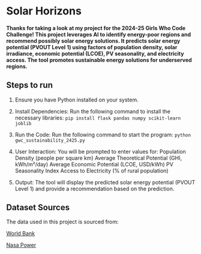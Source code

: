 # Solar Horizons
#### Thanks for taking a look at my project for the 2024-25 Girls Who Code Challenge! This project leverages AI to identify energy-poor regions and recommend possibly solar energy solutions. It predicts solar energy potential (PVOUT Level 1) using factors of population density, solar irradiance, economic potential (LCOE), PV seasonality, and electricity access. The tool promotes sustainable energy solutions for underserved regions.


## Steps to run
1. Ensure you have Python installed on your system.

2. Install Dependencies:
Run the following command to install the necessary libraries:
`pip install flask pandas numpy scikit-learn joblib`

4. Run the Code:
Run the following command to start the program:
`python gwc_sustainability_2425.py`

5. User Interaction:
You will be prompted to enter values for:
Population Density (people per square km)
Average Theoretical Potential (GHI, kWh/m²/day)
Average Economic Potential (LCOE, USD/kWh)
PV Seasonality Index
Access to Electricity (% of rural population)

6. Output:
The tool will display the predicted solar energy potential (PVOUT Level 1) and provide a recommendation based on the prediction.


## Dataset Sources

The data used in this project is sourced from:

[World Bank](https://data.worldbank.org/indicator/EN.POP.DNST)

[Nasa Power](https://power.larc.nasa.gov/data-access-viewer/)
